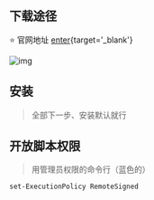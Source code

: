## 下载途径

:star: <Badge type='info'>官网地址</Badge> [enter](https://nodejs.org/en){target='_blank'}

![img](/notesPic/202402180030.png)

## 安装

> 全部下一步、安装默认就行

## 开放脚本权限

> 用管理员权限的命令行（蓝色的）

```shell
set-ExecutionPolicy RemoteSigned
```